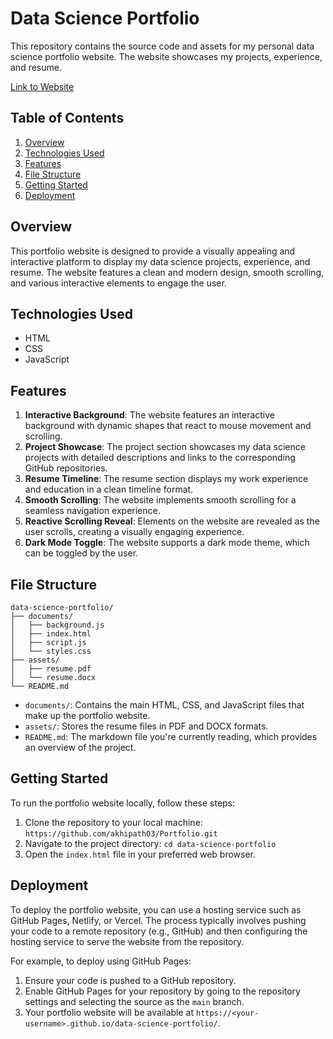 # Data Science Portfolio

This repository contains the source code and assets for my personal data science portfolio website. The website showcases my projects, experience, and resume.

[Link to Website](https://akhipath03.github.io/Portfolio/)

## Table of Contents

1. [Overview](#overview)
2. [Technologies Used](#technologies-used)
3. [Features](#features)
4. [File Structure](#file-structure)
5. [Getting Started](#getting-started)
6. [Deployment](#deployment)

## Overview

This portfolio website is designed to provide a visually appealing and interactive platform to display my data science projects, experience, and resume. The website features a clean and modern design, smooth scrolling, and various interactive elements to engage the user.

## Technologies Used

- HTML
- CSS
- JavaScript

## Features

1. **Interactive Background**: The website features an interactive background with dynamic shapes that react to mouse movement and scrolling.
2. **Project Showcase**: The project section showcases my data science projects with detailed descriptions and links to the corresponding GitHub repositories.
3. **Resume Timeline**: The resume section displays my work experience and education in a clean timeline format.
4. **Smooth Scrolling**: The website implements smooth scrolling for a seamless navigation experience.
5. **Reactive Scrolling Reveal**: Elements on the website are revealed as the user scrolls, creating a visually engaging experience.
6. **Dark Mode Toggle**: The website supports a dark mode theme, which can be toggled by the user.

## File Structure
```
data-science-portfolio/
├── documents/
│   ├── background.js
│   ├── index.html
│   ├── script.js
│   └── styles.css
├── assets/
│   ├── resume.pdf
│   └── resume.docx
└── README.md
```

- `documents/`: Contains the main HTML, CSS, and JavaScript files that make up the portfolio website.
- `assets/`: Stores the resume files in PDF and DOCX formats.
- `README.md`: The markdown file you're currently reading, which provides an overview of the project.

## Getting Started

To run the portfolio website locally, follow these steps:

1. Clone the repository to your local machine:
`https://github.com/akhipath03/Portfolio.git`
2. Navigate to the project directory:
`cd data-science-portfolio`
3. Open the `index.html` file in your preferred web browser.

## Deployment

To deploy the portfolio website, you can use a hosting service such as GitHub Pages, Netlify, or Vercel. The process typically involves pushing your code to a remote repository (e.g., GitHub) and then configuring the hosting service to serve the website from the repository.

For example, to deploy using GitHub Pages:

1. Ensure your code is pushed to a GitHub repository.
2. Enable GitHub Pages for your repository by going to the repository settings and selecting the source as the `main` branch.
3. Your portfolio website will be available at `https://<your-username>.github.io/data-science-portfolio/`.


